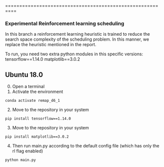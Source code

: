 ==========================================================
### Experimental Reinforcement learning scheduling

In this branch a reinforcement learning heuristic is trained to reduce the search space complexity
of the scheduling problem. In this manner, we replace the heuristic mentioned in the report.

To run, you need two extra python modules in this specific versions: 
tensorflow==1.14.0
matplotlib==3.0.2

## Ubuntu 18.0
0) Open a terminal
1) Activate the environment
```
conda activate remap_d6_1
```
2) Move to the repository in your system
```
pip install tensorflow==1.14.0
```
3) Move to the repository in your system
```
pip install matplotlib==3.0.2
```
4) Then run main.py according to the default config file (which has only the rl flag enabled)
```
python main.py
```
